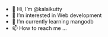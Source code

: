 - 👋 Hi, I’m @kalaikutty
- 👀 I’m interested in Web development
- 🌱 I’m currently learning mangodb 
- 📫 How to reach me ...

<!---
kalaikutty/kalaikutty is a ✨ special ✨ repository because its `README.md` (this file) appears on your GitHub profile.
You can click the Preview link to take a look at your changes.
--->
